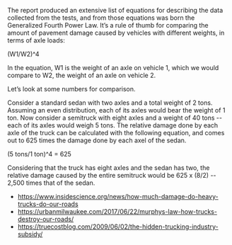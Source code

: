 The report produced an extensive list of equations for describing the data collected from the tests, and from those equations was born the Generalized Fourth Power Law. It’s a rule of thumb for comparing the amount of pavement damage caused by vehicles with different weights, in terms of axle loads:

(W1/W2)^4

In the equation, W1 is the weight of an axle on vehicle 1, which we would compare to W2, the weight of an axle on vehicle 2.

Let’s look at some numbers for comparison.

Consider a standard sedan with two axles and a total weight of 2 tons. Assuming an even distribution, each of its axles would bear the weight of 1 ton. Now consider a semitruck with eight axles and a weight of 40 tons -- each of its axles would weigh 5 tons. The relative damage done by each axle of the truck can be calculated with the following equation, and comes out to 625 times the damage done by each axel of the sedan.

(5 tons/1 ton)^4 = 625

Considering that the truck has eight axles and the sedan has two, the relative damage caused by the entire semitruck would be 625 x (8/2) -- 2,500 times that of the sedan.

- https://www.insidescience.org/news/how-much-damage-do-heavy-trucks-do-our-roads
- https://urbanmilwaukee.com/2017/06/22/murphys-law-how-trucks-destroy-our-roads/
- https://truecostblog.com/2009/06/02/the-hidden-trucking-industry-subsidy/
